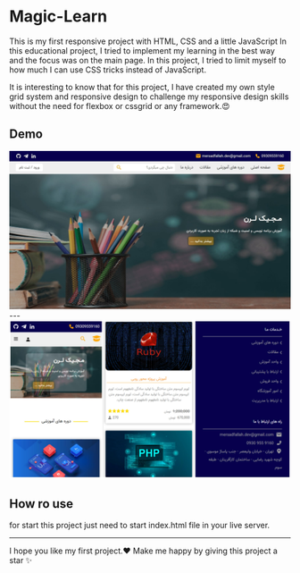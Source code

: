 # Magic-Learn
This is my first responsive project with HTML, CSS and a little JavaScript In this educational project, I tried to implement my learning in the best way and the focus was on the main page.
In this project, I tried to limit myself to how much I can use CSS tricks instead of JavaScript.

It is interesting to know that for this project, I have created my own style grid system and responsive design to challenge my responsive design skills without the need for flexbox or cssgrid or any framework.😍

## Demo
<img src='./assets/img/Demo.jpg' alt='Magiclearn preview' >
---
<img src='./assets/img/Resposive-Demo.jpg' alt='Magiclearn Responsive preview' >

## How ro use
for start this project just need to start index.html file in your live server.

---
I hope you like my first project.❤️
Make me happy by giving this project a star ✨
